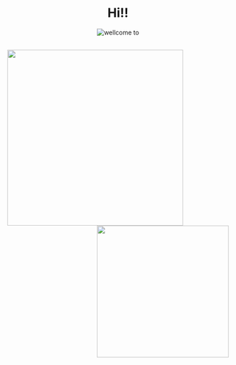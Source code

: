 <p>
  <h1 align="center"><b>Hi!!</b></h1>
</p>

<p align="center">
    <img align="center" alt="wellcome to" src="https://komarev.com/ghpvc/?username=ByMynix&color=red&style=flat" />
</p>

<br>
<a>
  <img align="left" width="400" src="https://github-readme-stats.vercel.app/api?username=ByMynix&show_icons=true&hide_border=true&theme=tokyonight">
  <img align="right" width="300" src="https://github-readme-stats.vercel.app/api/top-langs/?username=ByMynix&hide_border=true&theme=tokyonight&layout=compact&hide=batchfile">
</a>
<br>
